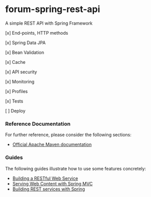# forum-spring-rest-api
A simple REST API with Spring Framework

[x] End-points, HTTP methods

[x] Spring Data JPA

[x] Bean Validation

[x] Cache

[x] API security

[x] Monitoring

[x] Profiles

[x] Tests

[ ] Deploy


### Reference Documentation
For further reference, please consider the following sections:

* [Official Apache Maven documentation](https://maven.apache.org/guides/index.html)

### Guides
The following guides illustrate how to use some features concretely:

* [Building a RESTful Web Service](https://spring.io/guides/gs/rest-service/)
* [Serving Web Content with Spring MVC](https://spring.io/guides/gs/serving-web-content/)
* [Building REST services with Spring](https://spring.io/guides/tutorials/bookmarks/)

